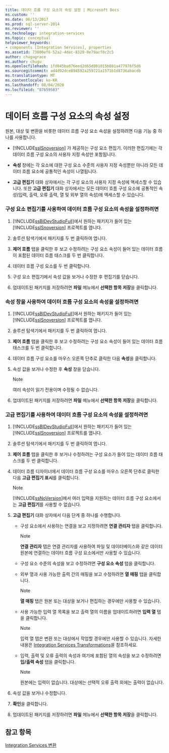 ```yaml
---
title: 데이터 흐름 구성 요소의 속성 설정 | Microsoft Docs
ms.custom: ''
ms.date: 06/13/2017
ms.prod: sql-server-2014
ms.reviewer: ''
ms.technology: integration-services
ms.topic: conceptual
helpviewer_keywords:
- components [Integration Services], properties
ms.assetid: 73000ef6-52a2-4dec-8320-0e79acf0c2c5
author: chugugrace
ms.author: chugu
ms.openlocfilehash: 1fd045ba076eed2d65d801015b881a477976f5d6
ms.sourcegitcommit: ad4d92dce894592a259721a1571b1d8736abacdb
ms.translationtype: MT
ms.contentlocale: ko-KR
ms.lasthandoff: 08/04/2020
ms.locfileid: "87659583"
---
```

# <a name="set-the-properties-of-a-data-flow-component"></a>데이터 흐름 구성 요소의 속성 설정
  원본, 대상 및 변환을 비롯한 데이터 흐름 구성 요소 속성을 설정하려면 다음 기능 중 하나를 사용합니다.  
  
-   [!INCLUDE[ssISnoversion](../../includes/ssisnoversion-md.md)] 가 제공하는 구성 요소 편집기. 이러한 편집기에는 각 데이터 흐름 구성 요소의 사용자 지정 속성만 포함됩니다.  
  
-   **속성** 창에는 각 요소에 대한 구성 요소 수준의 사용자 지정 속성뿐만 아니라 모든 데이터 흐름 요소에 공통적인 속성이 나열됩니다.  
  
-   **고급 편집기** 대화 상자에서는 각 구성 요소의 사용자 지정 속성에 액세스할 수 있습니다. 또한 **고급 편집기** 대화 상자에서는 모든 데이터 흐름 구성 요소에 공통적인 속성(입력, 출력, 오류 출력, 열 및 외부 열의 속성)에 액세스할 수 있습니다.  
  
### <a name="to-set-the-properties-of-a-data-flow-component-by-using-a-component-editor"></a>구성 요소 편집기를 사용하여 데이터 흐름 구성 요소의 속성을 설정하려면  
  
1.  [!INCLUDE[ssBIDevStudioFull](../../includes/ssbidevstudiofull-md.md)]에서 원하는 패키지가 들어 있는 [!INCLUDE[ssISnoversion](../../includes/ssisnoversion-md.md)] 프로젝트를 엽니다.  
  
2.  솔루션 탐색기에서 패키지를 두 번 클릭하여 엽니다.  
  
3.  **제어 흐름** 탭을 클릭한 후 보고 수정하려는 구성 요소 속성이 들어 있는 데이터 흐름이 포함된 데이터 흐름 태스크를 두 번 클릭합니다.  
  
4.  데이터 흐름 구성 요소를 두 번 클릭합니다.  
  
5.  구성 요소 편집기에서 속성 값을 보거나 수정한 후 편집기를 닫습니다.  
  
6.  업데이트된 패키지를 저장하려면 **파일** 메뉴에서 **선택한 항목 저장**을 클릭합니다.  
  
### <a name="to-set-the-properties-of-a-data-flow-component-by-using-the-properties-window"></a>속성 창을 사용하여 데이터 흐름 구성 요소의 속성을 설정하려면  
  
1.  [!INCLUDE[ssBIDevStudioFull](../../includes/ssbidevstudiofull-md.md)]에서 원하는 패키지가 들어 있는 [!INCLUDE[ssISnoversion](../../includes/ssisnoversion-md.md)] 프로젝트를 엽니다.  
  
2.  솔루션 탐색기에서 패키지를 두 번 클릭하여 엽니다.  
  
3.  **제어 흐름** 탭을 클릭한 후 보고 수정하려는 구성 요소 속성이 들어 있는 데이터 흐름 태스크를 두 번 클릭합니다.  
  
4.  데이터 흐름 구성 요소를 마우스 오른쪽 단추로 클릭한 다음 **속성**을 클릭합니다.  
  
5.  속성 값을 보거나 수정한 후 **속성** 창을 닫습니다.  
  
    > [!NOTE]  
    >  여러 속성이 읽기 전용이며 수정될 수 없습니다.  
  
6.  업데이트된 패키지를 저장하려면 **파일** 메뉴에서 **선택한 항목 저장**을 클릭합니다.  
  
### <a name="to-set-the-properties-of-a-data-flow-component-by-using-the-advanced-editor"></a>고급 편집기를 사용하여 데이터 흐름 구성 요소의 속성을 설정하려면  
  
1.  [!INCLUDE[ssBIDevStudioFull](../../includes/ssbidevstudiofull-md.md)]에서 원하는 패키지가 들어 있는 [!INCLUDE[ssISnoversion](../../includes/ssisnoversion-md.md)] 프로젝트를 엽니다.  
  
2.  솔루션 탐색기에서 패키지를 두 번 클릭하여 엽니다.  
  
3.  **제어 흐름** 탭을 클릭한 후 보거나 수정하려는 구성 요소가 들어 있는 데이터 흐름 태스크를 두 번 클릭합니다.  
  
4.  데이터 흐름 디자이너에서 데이터 흐름 구성 요소를 마우스 오른쪽 단추로 클릭한 다음 **고급 편집기 표시**를 클릭합니다.  
  
    > [!NOTE]  
    >  [!INCLUDE[ssNoVersion](../../includes/ssnoversion-md.md)]에서 여러 입력을 지원하는 데이터 흐름 구성 요소에서는 **고급 편집기**를 사용할 수 없습니다.  
  
5.  **고급 편집기** 대화 상자에서 다음 단계 중 하나를 수행합니다.  
  
    -   구성 요소에서 사용하는 연결을 보고 지정하려면 **연결 관리자** 탭을 클릭합니다.  
  
        > [!NOTE]  
        >  **연결 관리자** 탭은 연결 관리자를 사용하여 파일 및 데이터베이스와 같은 데이터 원본에 연결하는 데이터 흐름 구성 요소에서만 사용할 수 있습니다.  
  
    -   구성 요소 수준의 속성을 보고 수정하려면 **구성 요소 속성** 탭을 클릭합니다.  
  
    -   외부 열과 사용 가능한 출력 간의 매핑을 보고 수정하려면 **열 매핑** 탭을 클릭합니다.  
  
        > [!NOTE]  
        >  **열 매핑** 탭은 원본 또는 대상을 보거나 편집하는 경우에만 사용할 수 있습니다.  
  
    -   사용 가능한 입력 열 목록을 보고 출력 열의 이름을 업데이트하려면 **입력 열** 탭을 클릭합니다.  
  
        > [!NOTE]  
        >  입력 열 탭은 변환 또는 대상에서 작업할 경우에만 사용할 수 있습니다. 자세한 내용은 [Integration Services Transformations](transformations/integration-services-transformations.md)을 참조하세요.  
  
    -   입력, 출력 및 오류 출력의 속성과 여기에 포함된 열의 속성을 보고 수정하려면 **입/출력 속성** 탭을 클릭합니다.  
  
        > [!NOTE]  
        >  원본에는 입력이 없습니다. 대상에는 선택적 오류 출력 외에는 출력이 없습니다.  
  
6.  속성 값을 보거나 수정합니다.  
  
7.  **확인**을 클릭합니다.  
  
8.  업데이트된 패키지를 저장하려면 **파일** 메뉴에서 **선택한 항목 저장**을 클릭합니다.  
  
## <a name="see-also"></a>참고 항목  
 [Integration Services 변환](transformations/integration-services-transformations.md)  
  
  
